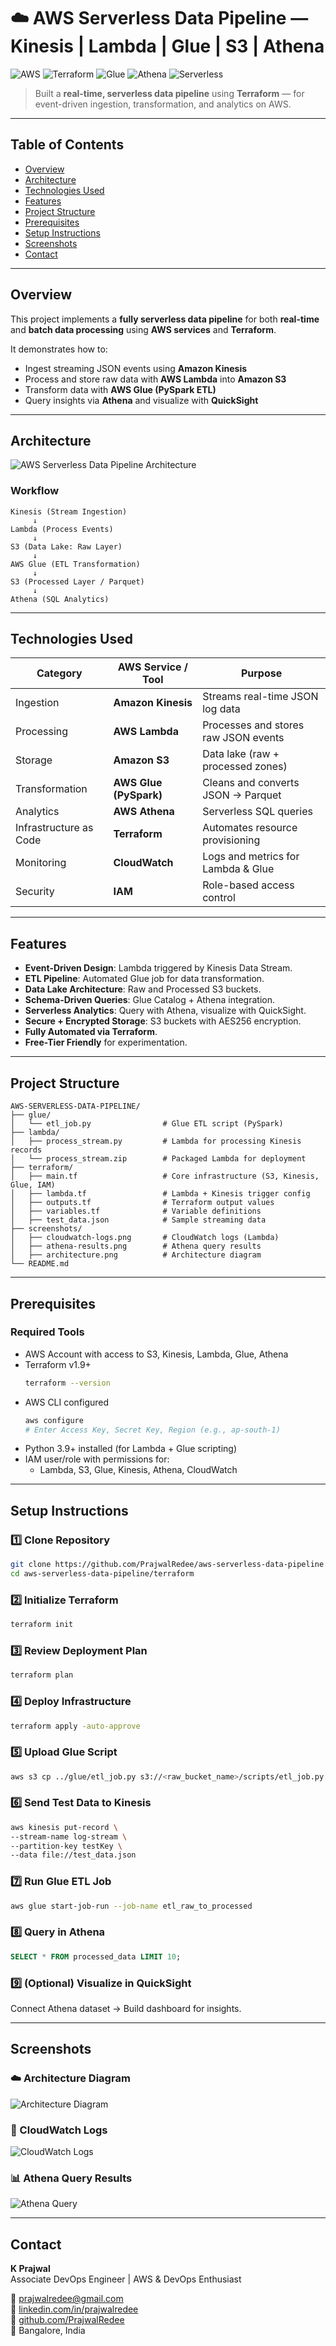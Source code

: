 # ☁️ AWS Serverless Data Pipeline — Kinesis | Lambda | Glue | S3 | Athena

![AWS](https://img.shields.io/badge/AWS-%23FF9900.svg?style=for-the-badge&logo=amazon-aws&logoColor=white)
![Terraform](https://img.shields.io/badge/Terraform-%235835CC.svg?style=for-the-badge&logo=terraform&logoColor=white)
![Glue](https://img.shields.io/badge/AWS%20Glue-ETL-blue?style=for-the-badge&logo=apache-spark&logoColor=white)
![Athena](https://img.shields.io/badge/Athena-Serverless%20SQL-yellow?style=for-the-badge)
![Serverless](https://img.shields.io/badge/Architecture-Serverless-success?style=for-the-badge)

> Built a **real-time, serverless data pipeline** using **Terraform** — for event-driven ingestion, transformation, and analytics on AWS.

---

## Table of Contents
- [Overview](#overview)
- [Architecture](#architecture)
- [Technologies Used](#technologies-used)
- [Features](#features)
- [Project Structure](#project-structure)
- [Prerequisites](#prerequisites)
- [Setup Instructions](#setup-instructions)
- [Screenshots](#screenshots)
- [Contact](#contact)

---

## Overview
This project implements a **fully serverless data pipeline** for both **real-time** and **batch data processing** using **AWS services** and **Terraform**.

It demonstrates how to:
- Ingest streaming JSON events using **Amazon Kinesis**
- Process and store raw data with **AWS Lambda** into **Amazon S3**
- Transform data with **AWS Glue (PySpark ETL)**
- Query insights via **Athena** and visualize with **QuickSight**

---

## Architecture

![AWS Serverless Data Pipeline Architecture](screenshots/architecture.png)

### Workflow
```
Kinesis (Stream Ingestion)
     ↓
Lambda (Process Events)
     ↓
S3 (Data Lake: Raw Layer)
     ↓
AWS Glue (ETL Transformation)
     ↓
S3 (Processed Layer / Parquet)
     ↓
Athena (SQL Analytics)
```

---

## Technologies Used

| Category | AWS Service / Tool | Purpose |
|-----------|--------------------|----------|
| Ingestion | **Amazon Kinesis** | Streams real-time JSON log data |
| Processing | **AWS Lambda** | Processes and stores raw JSON events |
| Storage | **Amazon S3** | Data lake (raw + processed zones) |
| Transformation | **AWS Glue (PySpark)** | Cleans and converts JSON → Parquet |
| Analytics | **AWS Athena** | Serverless SQL queries |
| Infrastructure as Code | **Terraform** | Automates resource provisioning |
| Monitoring | **CloudWatch** | Logs and metrics for Lambda & Glue |
| Security | **IAM** | Role-based access control |

---

## Features
- **Event-Driven Design**: Lambda triggered by Kinesis Data Stream.
- **ETL Pipeline**: Automated Glue job for data transformation.
- **Data Lake Architecture**: Raw and Processed S3 buckets.
- **Schema-Driven Queries**: Glue Catalog + Athena integration.
- **Serverless Analytics**: Query with Athena, visualize with QuickSight.
- **Secure + Encrypted Storage**: S3 buckets with AES256 encryption.
- **Fully Automated via Terraform**.
- **Free-Tier Friendly** for experimentation.

---

## Project Structure
```
AWS-SERVERLESS-DATA-PIPELINE/
├── glue/
│   └── etl_job.py                # Glue ETL script (PySpark)
├── lambda/
│   ├── process_stream.py         # Lambda for processing Kinesis records
│   └── process_stream.zip        # Packaged Lambda for deployment
├── terraform/
│   ├── main.tf                   # Core infrastructure (S3, Kinesis, Glue, IAM)
│   ├── lambda.tf                 # Lambda + Kinesis trigger config
│   ├── outputs.tf                # Terraform output values
│   ├── variables.tf              # Variable definitions
│   ├── test_data.json            # Sample streaming data
├── screenshots/
│   ├── cloudwatch-logs.png       # CloudWatch logs (Lambda)
│   ├── athena-results.png        # Athena query results
│   ├── architecture.png          # Architecture diagram
└── README.md
```

---

## Prerequisites

### Required Tools
- AWS Account with access to S3, Kinesis, Lambda, Glue, Athena
- Terraform v1.9+  
  ```bash
  terraform --version
  ```
- AWS CLI configured  
  ```bash
  aws configure
  # Enter Access Key, Secret Key, Region (e.g., ap-south-1)
  ```
- Python 3.9+ installed (for Lambda + Glue scripting)
- IAM user/role with permissions for:
  - Lambda, S3, Glue, Kinesis, Athena, CloudWatch

---

## Setup Instructions

### 1️⃣ Clone Repository
```bash
git clone https://github.com/PrajwalRedee/aws-serverless-data-pipeline.git
cd aws-serverless-data-pipeline/terraform
```

### 2️⃣ Initialize Terraform
```bash
terraform init
```

### 3️⃣ Review Deployment Plan
```bash
terraform plan
```

### 4️⃣ Deploy Infrastructure
```bash
terraform apply -auto-approve
```

### 5️⃣ Upload Glue Script
```bash
aws s3 cp ../glue/etl_job.py s3://<raw_bucket_name>/scripts/etl_job.py
```

### 6️⃣ Send Test Data to Kinesis
```bash
aws kinesis put-record \
--stream-name log-stream \
--partition-key testKey \
--data file://test_data.json
```

### 7️⃣ Run Glue ETL Job
```bash
aws glue start-job-run --job-name etl_raw_to_processed
```

### 8️⃣ Query in Athena
```sql
SELECT * FROM processed_data LIMIT 10;
```

### 9️⃣ (Optional) Visualize in QuickSight
Connect Athena dataset → Build dashboard for insights.

---

## Screenshots

### ☁️ Architecture Diagram
![Architecture Diagram](screenshots/architecture.png)

### 🧩 CloudWatch Logs
![CloudWatch Logs](screenshots/cloudwatch-logs.png)

### 📊 Athena Query Results
![Athena Query](screenshots/athena-results.png)

---

## Contact
**K Prajwal**  
Associate DevOps Engineer | AWS & DevOps Enthusiast  

📧 [prajwalredee@gmail.com](mailto:prajwalredee@gmail.com)  
🔗 [linkedin.com/in/prajwalredee](https://www.linkedin.com/in/prajwalredee)  
🐙 [github.com/PrajwalRedee](https://github.com/PrajwalRedee)  
📍 Bangalore, India  

